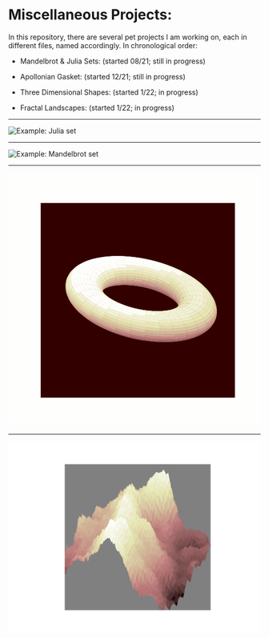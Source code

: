 # Miscellaneous Projects:


In this repository, there are several pet projects I am working on, each in different files, named accordingly.
In chronological order:

- Mandelbrot & Julia Sets: (started 08/21; still in progress)

- Apollonian Gasket: (started 12/21; still in progress)

- Three Dimensional Shapes: (started 1/22; in progress)

- Fractal Landscapes: (started 1/22; in progress)

---
![Example: Julia set](images/julia_set_blues_100.gif)

---
![Example: Mandelbrot set](images/julia_set_rdbu_50.gif)

---
![Example: Rotating Torus](images/donut.gif)

---
![Example: Fractal Landscape](images/fractal_landscape.png)
